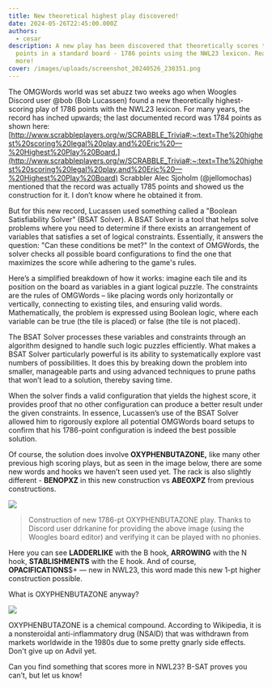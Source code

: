 ```yaml
---
title: New theoretical highest play discovered!
date: 2024-05-26T22:45:00.000Z
authors:
  - cesar
description: A new play has been discovered that theoretically scores the most
  points in a standard board - 1786 points using the NWL23 lexicon. Read on for
  more!
cover: /images/uploads/screenshot_20240526_230351.png
---
```

The OMGWords world was set abuzz two weeks ago when Woogles Discord user @bob (Bob Lucassen) found a new theoretically highest-scoring play of 1786 points with the NWL23 lexicon. For many years, the record has inched upwards; the last documented record was 1784 points as shown here: 
[http://www.scrabbleplayers.org/w/SCRABBLE_Trivia#:~:text=The%20highest%20scoring%20legal%20play,and%20Eric%20—%20Highest%20Play%20Board.](http://www.scrabbleplayers.org/w/SCRABBLE_Trivia#:~:text=The%20highest%20scoring%20legal%20play,and%20Eric%20—%20Highest%20Play%20Board) Scrabbler Alec Sjoholm (@jellomochas) mentioned that the record was actually 1785 points and showed us the construction for it. I don’t know where he obtained it from. 

But for this new record, Lucassen used something called a "Boolean Satisfiability Solver" (BSAT Solver). A BSAT Solver is a tool that helps solve problems where you need to determine if there exists an arrangement of variables that satisfies a set of logical constraints. Essentially, it answers the question: "Can these conditions be met?" In the context of OMGWords, the solver checks all possible board configurations to find the one that maximizes the score while adhering to the game's rules.

Here’s a simplified breakdown of how it works: imagine each tile and its position on the board as variables in a giant logical puzzle. The constraints are the rules of OMGWords – like placing words only horizontally or vertically, connecting to existing tiles, and ensuring valid words. Mathematically, the problem is expressed using Boolean logic, where each variable can be true (the tile is placed) or false (the tile is not placed). 

The BSAT Solver processes these variables and constraints through an algorithm designed to handle such logic puzzles efficiently. What makes a BSAT Solver particularly powerful is its ability to systematically explore vast numbers of possibilities. It does this by breaking down the problem into smaller, manageable parts and using advanced techniques to prune paths that won’t lead to a solution, thereby saving time.

When the solver finds a valid configuration that yields the highest score, it provides proof that no other configuration can produce a better result under the given constraints. In essence, Lucassen’s use of the BSAT Solver allowed him to rigorously explore all potential OMGWords board setups to confirm that his 1786-point configuration is indeed the best possible solution.

Of course, the solution does involve **OXYPHENBUTAZONE,** like many other previous high scoring plays, but as seen in the image below, there are some new words and hooks we haven’t seen used yet. The rack is also slightly different - **BENOPXZ** in this new construction vs **ABEOXPZ** from previous constructions. 

![](/images/uploads/screenshot_20240512-141108.png)

> Construction of new 1786-pt OXYPHENBUTAZONE play. Thanks to Discord user ddrkanine for providing the above image (using the Woogles board editor) and verifying it can be played with no phonies.

Here you can see **LADDERLIKE** with the B hook, **ARROWING** with the N hook, **STABLISHMENTS** with the E hook. And of course, **OPACIFICATIONS**$+ — new in NWL23, this word made this new 1-pt higher construction possible. 

What is OXYPHENBUTAZONE anyway? 

![](/images/uploads/screenshot_20240526_230351.png)

OXYPHENBUTAZONE is a chemical compound. According to Wikipedia, it is a nonsteroidal anti-inflammatory drug (NSAID) that was withdrawn from markets worldwide in the 1980s due to some pretty gnarly side effects. Don't give up on Advil yet.

Can you find something that scores more in NWL23? B-SAT proves you can’t, but let us know!
